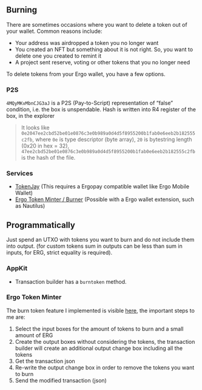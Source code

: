 ## Burning

There are sometimes occasions where you want to delete a token out of your wallet. Common reasons include:

- Your address was airdropped a token you no longer want
- You created an NFT but something about it is not right. So, you want to delete one you created to remint it
- A project sent reserve, voting or other tokens that you no longer need

To delete tokens from your Ergo wallet, you have a few options.



### P2S

`4MQyMKvMbnCJG3aJ` is a P2S (Pay-to-Script) representation of “false” condition, i.e. the box is unspendable. Hash is written into R4 register of the box, in the explorer 

> It looks like `0e2047ee2cbd52be01e0876c3e0b989a0d4d5f8955200b1fab0e6eeb2b182555c2fb`, where `0e` is type descriptor (byte array), `20` is bytestring length (0x20 in hex = 32), `47ee2cbd52be01e0876c3e0b989a0d4d5f8955200b1fab0e6eeb2b182555c2fb` is the hash of the file.

### Services

- [TokenJay](https://www.tokenjay.app/app/#burntoken) (This requires a Ergopay compatible wallet like Ergo Mobile Wallet)
- [Ergo Token Minter / Burner](https://github.com/ThierryM1212/ergo-token-minter) (Possible with a Ergo wallet extension, such as Nautilus)

## Programmatically

Just spend an UTXO with tokens you want to burn and do not include them into output. (for custom tokens sum in outputs can be less than sum in inputs, for ERG, strict equality is required). 


### AppKit

- Transaction builder has a `burntoken` method.

### Ergo Token Minter

The burn token feature I implemented is visible [here](https://github.com/ThierryM1212/ergo-token-minter/blob/main/src/index.js#L254), the important steps to me are:

1. Select the input boxes for the amount of tokens to burn and a small amount of ERG
2. Create the output boxes without considering the tokens, the transaction builder will create an additional output change box including all the tokens
3. Get the transaction json
4. Re-write the output change box in order to remove the tokens you want to burn
5. Send the modified transaction (json)

